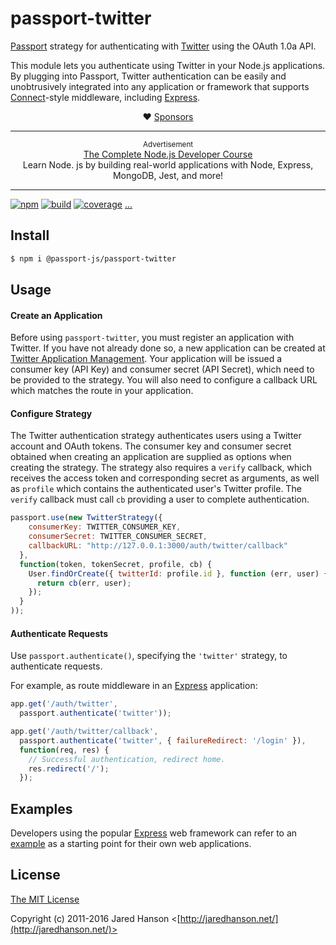 # passport-twitter

[Passport](http://passportjs.org/) strategy for authenticating with [Twitter](http://twitter.com/)
using the OAuth 1.0a API.

This module lets you authenticate using Twitter in your Node.js applications.
By plugging into Passport, Twitter authentication can be easily and
unobtrusively integrated into any application or framework that supports
[Connect](http://www.senchalabs.org/connect/)-style middleware, including
[Express](http://expressjs.com/).

<div align="center">

:heart: [Sponsors](https://www.passportjs.org/sponsors/?utm_source=github&utm_medium=referral&utm_campaign=passport-twitter&utm_content=nav-sponsors)

</div>

---

<p align="center">
  <sup>Advertisement</sup>
  <br>
  <a href="https://click.linksynergy.com/link?id=D*o7yui4/NM&offerid=507388.922484&type=2&murl=https%3A%2F%2Fwww.udemy.com%2Fcourse%2Fthe-complete-nodejs-developer-course-2%2F&u1=nzQ4K5UpDje9RRkYGfU82wFPXFWOCHAv5M0gEu5tJJH">The Complete Node.js Developer Course</a><br>Learn Node. js by building real-world applications with Node, Express, MongoDB, Jest, and more!
</p>

---

[![npm](https://img.shields.io/npm/v/passport-twitter.svg)](https://www.npmjs.com/package/passport-twitter)
[![build](https://img.shields.io/travis/jaredhanson/passport-twitter.svg)](https://travis-ci.org/jaredhanson/passport-twitter)
[![coverage](https://img.shields.io/coveralls/jaredhanson/passport-twitter.svg)](https://coveralls.io/github/jaredhanson/passport-twitter)
[...](https://github.com/jaredhanson/passport-twitter/wiki/Status)

## Install

```bash
$ npm i @passport-js/passport-twitter
```

## Usage

#### Create an Application

Before using `passport-twitter`, you must register an application with Twitter.
If you have not already done so, a new application can be created at
[Twitter Application Management](https://apps.twitter.com/).  Your application
will be issued a consumer key (API Key) and consumer secret (API Secret), which
need to be provided to the strategy.  You will also need to configure a callback
URL which matches the route in your application.

#### Configure Strategy

The Twitter authentication strategy authenticates users using a Twitter account
and OAuth tokens.  The consumer key and consumer secret obtained when creating
an application are supplied as options when creating the strategy.  The strategy
also requires a `verify` callback, which receives the access token and
corresponding secret as arguments, as well as `profile` which contains the
authenticated user's Twitter profile.   The `verify` callback must call `cb`
providing a user to complete authentication.

```javascript
passport.use(new TwitterStrategy({
    consumerKey: TWITTER_CONSUMER_KEY,
    consumerSecret: TWITTER_CONSUMER_SECRET,
    callbackURL: "http://127.0.0.1:3000/auth/twitter/callback"
  },
  function(token, tokenSecret, profile, cb) {
    User.findOrCreate({ twitterId: profile.id }, function (err, user) {
      return cb(err, user);
    });
  }
));
```

#### Authenticate Requests

Use `passport.authenticate()`, specifying the `'twitter'` strategy, to
authenticate requests.

For example, as route middleware in an [Express](http://expressjs.com/)
application:

```javascript
app.get('/auth/twitter',
  passport.authenticate('twitter'));

app.get('/auth/twitter/callback', 
  passport.authenticate('twitter', { failureRedirect: '/login' }),
  function(req, res) {
    // Successful authentication, redirect home.
    res.redirect('/');
  });
```

## Examples

Developers using the popular [Express](http://expressjs.com/) web framework can
refer to an [example](https://github.com/passport/express-4.x-twitter-example)
as a starting point for their own web applications.

## License

[The MIT License](http://opensource.org/licenses/MIT)

Copyright (c) 2011-2016 Jared Hanson <[http://jaredhanson.net/](http://jaredhanson.net/)>
